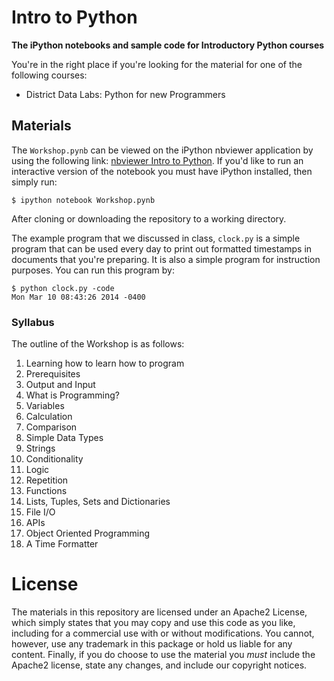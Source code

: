 Intro to Python
===============
**The iPython notebooks and sample code for Introductory Python courses**

You're in the right place if you're looking for the material for one of the following courses:

* District Data Labs: Python for new Programmers

## Materials ##
The `Workshop.pynb` can be viewed on the iPython nbviewer application by using the following link: [nbviewer Intro to Python](http://nbviewer.ipython.org/github/DistrictDataLabs/intro-to-python/blob/master/Workshop.ipynb). If you'd like to run an interactive version of the notebook you must have iPython installed, then simply run:

    $ ipython notebook Workshop.pynb

After cloning or downloading the repository to a working directory.

The example program that we discussed in class, `clock.py` is a simple program that can be used every day to print out formatted timestamps in documents that you're preparing. It is also a simple program for instruction purposes. You can run this program by:

    $ python clock.py -code
    Mon Mar 10 08:43:26 2014 -0400

### Syllabus ###

The outline of the Workshop is as follows:

1. Learning how to learn how to program
2. Prerequisites
3. Output and Input
4. What is Programming?
5. Variables
6. Calculation
7. Comparison
8. Simple Data Types
9. Strings
10. Conditionality
11. Logic
12. Repetition
13. Functions
14. Lists, Tuples, Sets and Dictionaries
15. File I/O
16. APIs
15. Object Oriented Programming
16. A Time Formatter


# License ##
The materials in this repository are licensed under an Apache2 License, which simply states that you may copy and use this code as you like, including for a commercial use with or without modifications. You cannot, however, use any trademark in this package or hold us liable for any content. Finally, if you do choose to use the material you _must_ include the Apache2 license, state any changes, and include our copyright notices.